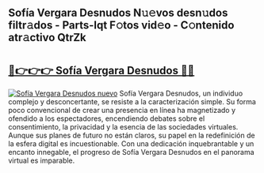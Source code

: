 ## Sofía Vergara Desnudos N𝚞𝚎vos desn𝚞dos filtr𝚊dos - Parts-Iqt F𝚘tos vid𝚎o - C𝚘ntenido atr𝚊ctivo QtrZk

# <h2><a href="http://mb9ux41.tromn.icu/?c=Sof%c3%ada+Vergara+Desnudos">🔗👉👉👉 Sofía Vergara Desnudos 🔗🔗</a></h2>

[![Sofía Vergara Desnudos nuevo](https://i.imgur.com/pEAQMta.gif)](http://mb9ux41.tromn.icu/?c=Sof%c3%ada+Vergara+Desnudos)
Sofía Vergara Desnudos, un individuo complejo y desconcertante, se resiste a la caracterización simple. Su forma poco convencional de crear una presencia en línea ha magnetizado y ofendido a los espectadores, encendiendo debates sobre el consentimiento, la privacidad y la esencia de las sociedades virtuales. Aunque sus planes de futuro no están claros, su papel en la redefinición de la esfera digital es incuestionable. Con una dedicación inquebrantable y un encanto innegable, el progreso de Sofía Vergara Desnudos en el panorama virtual es imparable.
